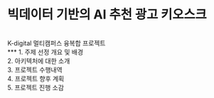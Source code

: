 # 빅데이터 기반의 AI 추천 광고 키오스크
<br>
K-digital 멀티캠퍼스 융복합 프로젝트
<br>
***
1. 주제 선정 개요 및 배경<br>
2. 아키텍처에 대한 소개<br>
3. 프로젝트 수행내역<br>
4. 프로젝트 향후 계획<br>
5. 프로젝트 진행 소감<br>
